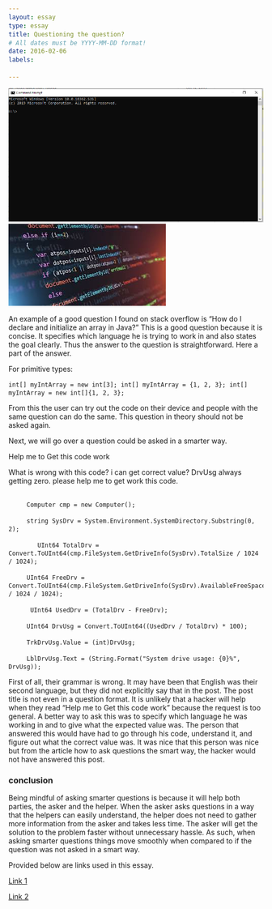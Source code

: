 ```yaml
---
layout: essay
type: essay
title: Questioning the question? 
# All dates must be YYYY-MM-DD format!
date: 2016-02-06
labels:
 
---
```


<div class="ui small rounded images">
  <img class="ui image" src="../images/e2.PNG">
   <img class="ui image" src="../images/e1.jfif">
</div>

An example of a good question I found on stack overflow is “How do I declare and initialize an array in Java?” This is a good question because it is concise. It specifies which language he is trying to work in and also states the goal clearly. Thus the answer to the question is straightforward. Here a part of the answer. 


For primitive types:

```
int[] myIntArray = new int[3]; int[] myIntArray = {1, 2, 3}; int[] myIntArray = new int[]{1, 2, 3};
```
From this the user can try out the code on their device and people with the same question can do the same. This question in theory should not be asked again. 


Next, we will go over a question could be asked in a smarter way. 


Help me to Get this code work 

What is wrong with this code? i can get correct value? DrvUsg always getting zero. please help me to get work this code.
```

   	 Computer cmp = new Computer();

   	 string SysDrv = System.Environment.SystemDirectory.Substring(0, 2);

    	UInt64 TotalDrv = Convert.ToUInt64(cmp.FileSystem.GetDriveInfo(SysDrv).TotalSize / 1024 / 1024);

   	 UInt64 FreeDrv = Convert.ToUInt64(cmp.FileSystem.GetDriveInfo(SysDrv).AvailableFreeSpace / 1024 / 1024);

  	  UInt64 UsedDrv = (TotalDrv - FreeDrv);

   	 UInt64 DrvUsg = Convert.ToUInt64((UsedDrv / TotalDrv) * 100);

   	 TrkDrvUsg.Value = (int)DrvUsg;

   	 LblDrvUsg.Text = (String.Format("System drive usage: {0}%", DrvUsg));

```
First of all, their grammar is wrong. It may have been that English was their second language, but they did not explicitly say that in the post. The post title is not even in a question format. It is unlikely that a hacker will help when they read “Help me to Get this code work” because the request is too general. A better way to ask this was to specify which language he was working in and to give what the expected value was. The person that answered this would have had to go through his code, understand it, and figure out what the correct value was. It was nice that this person was nice but from the article how to ask questions the smart way, the hacker would not have answered this post. 

### conclusion 

Being mindful of asking smarter questions is because it will help both parties, the asker and the helper. When the asker asks questions in a way that the helpers can easily understand, the helper does not need to gather more information from the asker and takes less time. The asker will get the solution to the problem faster without unnecessary hassle. As such, when asking smarter questions things move smoothly when compared to if the question was not asked in a smart way. 





Provided below are links used in this essay. 

[Link 1](https://stackoverflow.com/questions/5280658/help-me-to-get-this-code-work)


[Link 2](https://stackoverflow.com/questions/1200621/how-do-i-declare-and-initialize-an-array-in-java) 


